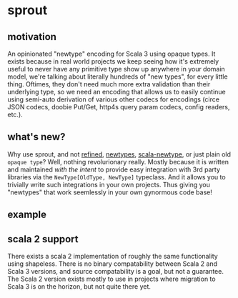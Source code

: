 # sprout

## motivation

An opinionated "newtype" encoding for Scala 3 using opaque types. It exists because in real world projects we keep seeing how it's extremely useful to never have any primitive type show up anywhere in your domain model, we're talking about literally hundreds of "new types", for every little thing. Oftimes, they don't need much more extra validation than their underlying type, so we need an encoding that allows us to easily continue using semi-auto derivation of various other codecs for encodings (circe JSON codecs, doobie Put/Get, http4s query param codecs, config readers, etc.).

## what's new?

Why use sprout, and not [refined](https://github.com/fthomas/refined), [newtypes](https://github.com/gvolpe/newtypes), [scala-newtype](https://github.com/estatico/scala-newtype), or just plain old `opaque type`? Well, nothing revolurionary really. Mostly because it is written and maintained _with the intent_ to provide easy integration with 3rd party libraries via the `NewType[OldType, NewType]` typeclass. And it allows you to trivially write such integrations in your own projects. Thus giving you "newtypes" that work seemlessly in your own gynormous code base!

## example

## scala 2 support
There exists a scala 2 implementation of roughly the same functionality using shapeless. There is no binary compatability between Scala 2 and Scala 3 versions, and source compatability is a goal, but not a guarantee. The Scala 2 version exists mostly to use in projects where migration to Scala 3 is on the horizon, but not quite there yet.